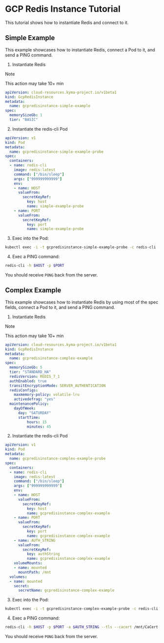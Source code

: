 # GCP Redis Instance Tutorial
This tutorial shows how to instantiate Redis and connect to it.

## Simple Example

This example showcases how to instantiate Redis, connect a Pod to it, and send a PING command.

1. Instantiate Redis

> [!NOTE]
> This action may take 10+ min

```yaml
apiVersion: cloud-resources.kyma-project.io/v1beta1
kind: GcpRedisInstance
metadata:
  name: gcpredisinstance-simple-example
spec:
  memorySizeGb: 1
  tier: "BASIC"
```

2. Instantiate the redis-cli Pod

```yaml
apiVersion: v1
kind: Pod
metadata:
  name: gcpredisinstance-simple-example-probe
spec:
  containers:
  - name: redis-cli
    image: redis:latest
    command: ["/bin/sleep"]
    args: ["999999999999"]
    env:
    - name: HOST
      valueFrom:
        secretKeyRef:
          key: host
          name: simple-example-probe
    - name: PORT
      valueFrom:
        secretKeyRef:
          key: port
          name: simple-example-probe
```

3. Exec into the Pod:

```bash
kubectl exec -i -t gcpredisinstance-simple-example-probe -c redis-cli -- sh -c "clear; (bash || ash || sh)"
```

4. Exec a PING command:

```bash
redis-cli -h $HOST -p $PORT
```
You should receive `PONG` back from the server.

## Complex Example

This example showcases how to instantiate Redis by using most of the spec fields, connect a Pod to it, and send a PING command.

1. Instantiate Redis

> [!NOTE]
> This action may take 10+ min
```yaml
apiVersion: cloud-resources.kyma-project.io/v1beta1
kind: GcpRedisInstance
metadata:
  name: gcpredisinstance-complex-example
spec:
  memorySizeGb: 5
  tier: "STANDARD_HA"
  redisVersion: REDIS_7_1
  authEnabled: true
  transitEncryptionMode: SERVER_AUTHENTICATION
  redisConfigs:
    maxmemory-policy: volatile-lru
    activedefrag: "yes"
  maintenancePolicy:
    dayOfWeek:
      day: "SATURDAY"
      startTime:
          hours: 15
          minutes: 45
```

2. Instantiate the redis-cli Pod

```yaml
apiVersion: v1
kind: Pod
metadata:
  name: gcpredisinstance-complex-example-probe
spec:
  containers:
  - name: redis-cli
    image: redis:latest
    command: ["/bin/sleep"]
    args: ["999999999999"]
    env:
    - name: HOST
      valueFrom:
        secretKeyRef:
          key: host
          name: gcpredisinstance-complex-example
    - name: PORT
      valueFrom:
        secretKeyRef:
          key: port
          name: gcpredisinstance-complex-example
    - name: AUTH_STRING
      valueFrom:
        secretKeyRef:
          key: authString
          name: gcpredisinstance-complex-example
    volumeMounts:
    - name: mounted
      mountPath: /mnt
  volumes:
  - name: mounted
    secret:
      secretName: gcpredisinstance-complex-example
```

3. Exec into the Pod:

```bash
kubectl exec -i -t gcpredisinstance-complex-example-probe -c redis-cli -- sh -c "clear; (bash || ash || sh)"
```

4. Exec a PING command:

```bash
redis-cli -h $HOST -p $PORT -a $AUTH_STRING --tls --cacert /mnt/CaCert.pem PING
```
You should receive `PONG` back from the server.